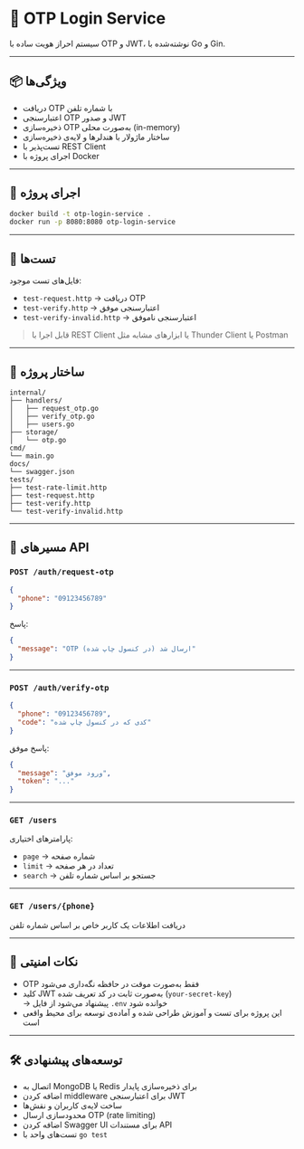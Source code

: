 # 📲 OTP Login Service

سیستم احراز هویت ساده با OTP و JWT، نوشته‌شده با Go و Gin.

---

## 📦 ویژگی‌ها

- دریافت OTP با شماره تلفن  
- اعتبارسنجی OTP و صدور JWT  
- ذخیره‌سازی OTP به‌صورت محلی (in-memory)  
- ساختار ماژولار با هندلرها و لایه‌ی ذخیره‌سازی  
- تست‌پذیر با REST Client  
- اجرای پروژه با Docker  

---

## 🚀 اجرای پروژه

```bash
docker build -t otp-login-service .
docker run -p 8080:8080 otp-login-service
```

---

## 🧪 تست‌ها

فایل‌های تست موجود:

- `test-request.http` → دریافت OTP  
- `test-verify.http` → اعتبارسنجی موفق  
- `test-verify-invalid.http` → اعتبارسنجی ناموفق  

> قابل اجرا با REST Client یا ابزارهای مشابه مثل Thunder Client یا Postman

---

## 📁 ساختار پروژه

```plaintext
internal/
├── handlers/
│   ├── request_otp.go
│   ├── verify_otp.go
│   ├── users.go
├── storage/
│   └── otp.go
cmd/
└── main.go
docs/
└── swagger.json
tests/
├── test-rate-limit.http
├── test-request.http
├── test-verify.http
└── test-verify-invalid.http
```

---

## 📮 مسیرهای API

### `POST /auth/request-otp`

```json
{
  "phone": "09123456789"
}
```

پاسخ:

```json
{
  "message": "OTP ارسال شد (در کنسول چاپ شده)"
}
```

---

### `POST /auth/verify-otp`

```json
{
  "phone": "09123456789",
  "code": "کدی که در کنسول چاپ شده"
}
```

پاسخ موفق:

```json
{
  "message": "ورود موفق",
  "token": "..."
}
```

---

### `GET /users`

پارامترهای اختیاری:

- `page` → شماره صفحه  
- `limit` → تعداد در هر صفحه  
- `search` → جستجو بر اساس شماره تلفن  

---

### `GET /users/{phone}`

دریافت اطلاعات یک کاربر خاص بر اساس شماره تلفن

---

## 🔐 نکات امنیتی

- OTP فقط به‌صورت موقت در حافظه نگه‌داری می‌شود  
- کلید JWT به‌صورت ثابت در کد تعریف شده (`your-secret-key`)  
  → پیشنهاد می‌شود از فایل `.env` خوانده شود  
- این پروژه برای تست و آموزش طراحی شده و آماده‌ی توسعه برای محیط واقعی است

---

## 🛠 توسعه‌های پیشنهادی

- اتصال به MongoDB یا Redis برای ذخیره‌سازی پایدار  
- اضافه کردن middleware برای اعتبارسنجی JWT  
- ساخت لایه‌ی کاربران و نقش‌ها  
- محدودسازی ارسال OTP (rate limiting)  
- اضافه کردن Swagger UI برای مستندات API  
- تست‌های واحد با `go test`
